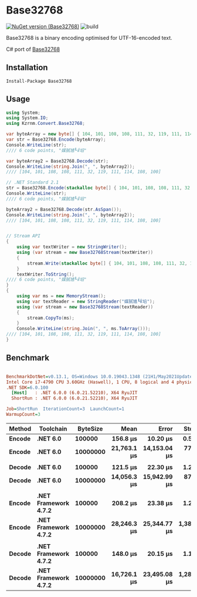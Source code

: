 # Base32768

[![NuGet version (Base32768)](https://img.shields.io/nuget/v/Base32768.svg?style=flat-square)](https://www.nuget.org/packages/Base32768/)
![build](https://github.com/kzrnm/Base32768/workflows/Build-Release-Publish/badge.svg?branch=master)

Base32768 is a binary encoding optimised for UTF-16-encoded text.

C# port of [Base32768](https://github.com/qntm/base32768)

## Installation

```
Install-Package Base32768
```

## Usage

```C#
using System;
using System.IO;
using Kzrnm.Convert.Base32768;

var byteArray = new byte[] { 104, 101, 108, 108, 111, 32, 119, 111, 114, 108, 100 };
var str = Base32768.Encode(byteArray);
Console.WriteLine(str);
//// 6 code points, "媒腻㐤┖ꈳ埳"

var byteArray2 = Base32768.Decode(str);
Console.WriteLine(string.Join(", ", byteArray2));
//// [104, 101, 108, 108, 111, 32, 119, 111, 114, 108, 100]

// .NET Standard 2.1
str = Base32768.Encode(stackalloc byte[] { 104, 101, 108, 108, 111, 32, 119, 111, 114, 108, 100 });
Console.WriteLine(str);
//// 6 code points, "媒腻㐤┖ꈳ埳"

byteArray2 = Base32768.Decode(str.AsSpan());
Console.WriteLine(string.Join(", ", byteArray2));
//// [104, 101, 108, 108, 111, 32, 119, 111, 114, 108, 100]


// Stream API
{
    using var textWriter = new StringWriter();
    using (var stream = new Base32768Stream(textWriter))
    {
        stream.Write(stackalloc byte[] { 104, 101, 108, 108, 111, 32, 119, 111, 114, 108, 100 });
    }
    textWriter.ToString();
//// 6 code points, "媒腻㐤┖ꈳ埳"
}
{
    using var ms = new MemoryStream();
    using var textReader = new StringReader("媒腻㐤┖ꈳ埳");
    using (var stream = new Base32768Stream(textReader))
    {
        stream.CopyTo(ms);
    }
    Console.WriteLine(string.Join(", ", ms.ToArray()));
//// [104, 101, 108, 108, 111, 32, 119, 111, 114, 108, 100]
}


```

## Benchmark
``` ini

BenchmarkDotNet=v0.13.1, OS=Windows 10.0.19043.1348 (21H1/May2021Update)
Intel Core i7-4790 CPU 3.60GHz (Haswell), 1 CPU, 8 logical and 4 physical cores
.NET SDK=6.0.100
  [Host]   : .NET 6.0.0 (6.0.21.52210), X64 RyuJIT
  ShortRun : .NET 6.0.0 (6.0.21.52210), X64 RyuJIT

Job=ShortRun  IterationCount=3  LaunchCount=1  
WarmupCount=3  

```
| Method |            Toolchain | ByteSize |        Mean |        Error |      StdDev |    Gen 0 |    Gen 1 |    Gen 2 | Allocated |
|------- |--------------------- |--------- |------------:|-------------:|------------:|---------:|---------:|---------:|----------:|
| **Encode** |             **.NET 6.0** |   **100000** |    **156.8 μs** |     **10.20 μs** |     **0.56 μs** |  **66.6504** |  **66.6504** |  **66.6504** |    **209 KB** |
| **Encode** |             **.NET 6.0** | **10000000** | **21,763.1 μs** | **14,153.04 μs** |   **775.78 μs** | **187.5000** | **187.5000** | **187.5000** | **20,834 KB** |
|        |                      |          |             |              |             |          |          |          |           |
| **Decode** |             **.NET 6.0** |   **100000** |    **121.5 μs** |     **22.30 μs** |     **1.22 μs** |  **31.0059** |  **31.0059** |  **31.0059** |     **98 KB** |
| **Decode** |             **.NET 6.0** | **10000000** | **14,056.3 μs** | **15,942.99 μs** |   **873.89 μs** | **125.0000** | **125.0000** | **125.0000** |  **9,766 KB** |
|        |                      |          |             |              |             |          |          |          |           |
| **Encode** | **.NET Framework 4.7.2** |   **100000** |    **208.2 μs** |     **23.38 μs** |     **1.28 μs** |  **66.6504** |  **66.6504** |  **66.6504** |    **209 KB** |
| **Encode** | **.NET Framework 4.7.2** | **10000000** | **28,246.3 μs** | **25,344.77 μs** | **1,389.23 μs** | **250.0000** | **250.0000** | **250.0000** | **20,836 KB** |
|        |                      |          |             |              |             |          |          |          |           |
| **Decode** | **.NET Framework 4.7.2** |   **100000** |    **148.0 μs** |     **20.15 μs** |     **1.10 μs** |  **31.0059** |  **31.0059** |  **31.0059** |     **98 KB** |
| **Decode** | **.NET Framework 4.7.2** | **10000000** | **16,726.1 μs** | **23,495.08 μs** | **1,287.84 μs** | **187.5000** | **187.5000** | **187.5000** |  **9,766 KB** |
